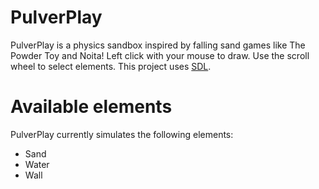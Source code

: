 PulverPlay
===

PulverPlay is a physics sandbox inspired by falling sand games like The Powder Toy and Noita!
Left click with your mouse to draw. Use the scroll wheel to select elements.
This project uses [SDL](https://libsdl.org).

Available elements
===

PulverPlay currently simulates the following elements:
- Sand
- Water
- Wall
